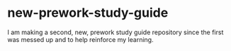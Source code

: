 # new-prework-study-guide
I am making a second, new, prework study guide repository since the first was messed up and to help reinforce my learning.
